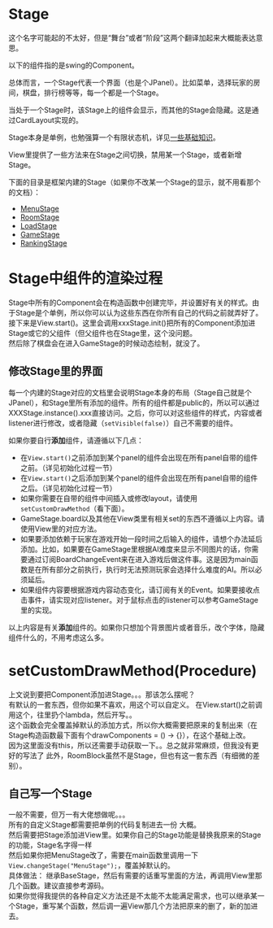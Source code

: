 # Stage

这个名字可能起的不太好，但是“舞台”或者“阶段”这两个翻译加起来大概能表达意思。

以下的组件指的是swing的Component。

总体而言，一个Stage代表一个界面（也是个JPanel）。比如菜单，选择玩家的房间，棋盘，排行榜等等，每一个都是一个Stage。

当处于一个Stage时，该Stage上的组件会显示，而其他的Stage会隐藏。这是通过CardLayout实现的。

Stage本身是单例，也勉强算一个有限状态机，详见[一些基础知识](../engine/Basic-Requirements.md)。

View里提供了一些方法来在Stage之间切换，禁用某一个Stage，或者新增Stage。

下面的目录是框架内建的Stage（如果你不改某一个Stage的显示，就不用看那个的文档）：

- [MenuStage](MenuStage.md)
- [RoomStage](RoomStage.md)
- [LoadStage](LoadStage.md)
- [GameStage](GameStage.md)
- [RankingStage](RankingStage.md)

# Stage中组件的渲染过程
Stage中所有的Component会在构造函数中创建完毕，并设置好有关的样式。由于Stage是个单例，所以你可以认为这些东西在你所有自己的代码之前就弄好了。  
接下来是View.start()。这里会调用xxxStage.init()把所有的Component添加进Stage或它的父组件（但父组件也在Stage里，这个没问题。  
然后除了棋盘会在进入GameStage的时候动态绘制，就没了。



## 修改Stage里的界面

每一个内建的Stage对应的文档里会说明Stage本身的布局（Stage自己就是个JPanel），和Stage里所有添加的组件。所有的组件都是public的，所以可以通过XXXStage.instance().xxx直接访问。之后，你可以对这些组件的样式，内容或者listener进行修改，或者隐藏（`setVisible(false)`）自己不需要的组件。

如果你要自行**添加**组件，请遵循以下几点：
- 在`View.start()`之前添加到某个panel的组件会出现在所有panel自带的组件之前。（详见初始化过程一节）
- 在`View.start()`之后添加到某个panel的组件会出现在所有panel自带的组件之后。（详见初始化过程一节）
- 如果你需要在自带的组件中间插入或修改layout，请使用`setCustomDrawMethod`（看下面）。
- GameStage.board以及其他在View类里有相关set的东西不遵循以上内容。请使用View里的对应方法。
- 如果要添加依赖于玩家在游戏开始一段时间之后输入的组件，请想个办法延后添加。比如，如果要在GameStage里根据AI难度来显示不同图片的话，你需要通过订阅BoardChangeEvent来在进入游戏后做这件事。这是因为main函数是在所有部分之前执行，执行时无法预测玩家会选择什么难度的AI。所以必须延后。
- 如果组件内容要根据游戏内容动态变化，请订阅有关的Event。如果要接收点击事件，请实现对应listener。对于鼠标点击的listener可以参考GameStage里的实现。

以上内容是有关**添加**组件的。如果你只想加个背景图片或者音乐，改个字体，隐藏组件什么的，不用考虑这么多。

# setCustomDrawMethod(Procedure)
上文说到要把Component添加进Stage。。。那该怎么摆呢？  
有默认的一套东西，但你如果不喜欢，用这个可以自定义。
在View.start()之前调用这个，往里扔个lambda，然后开写。。  
这个函数会完全覆盖掉默认的添加方式，所以你大概需要把原来的复制出来（在Stage构造函数最下面有个drawComponents = () -> {}），在这个基础上改。  
因为这里面没有this，所以还需要手动获取一下。。总之就非常麻烦，但我没有更好的写法了
此外，RoomBlock虽然不是Stage，但也有这一套东西（有细微的差别）。

## 自己写一个Stage

一般不需要，但万一有大佬想做呢。。。  
所有的自定义Stage都需要把单例的代码复制进去一份 大概。  
然后需要把Stage添加进View里。如果你自己的Stage功能是替换我原来的Stage的功能，Stage名字得一样  
然后如果你把MenuStage改了，需要在main函数里调用一下`View.changeStage("MenuStage");`，覆盖掉默认的。  
具体做法：
继承BaseStage，然后有需要的话重写里面的方法，再调用View里那几个函数。建议直接参考源码。  
如果你觉得我提供的各种自定义方法还是不太能不太能满足需求，也可以继承某一个Stage，重写某个函数，然后调一遍View那几个方法把原来的删了，新的加进去。